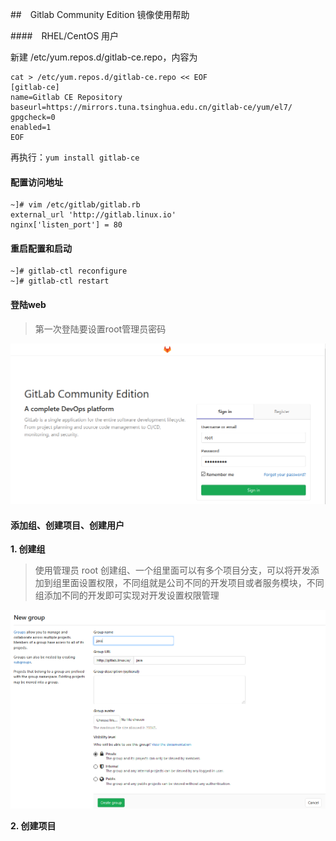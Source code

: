 ##　Gitlab Community Edition 镜像使用帮助

####　RHEL/CentOS 用户

新建 /etc/yum.repos.d/gitlab-ce.repo，内容为

```
cat > /etc/yum.repos.d/gitlab-ce.repo << EOF
[gitlab-ce]
name=Gitlab CE Repository
baseurl=https://mirrors.tuna.tsinghua.edu.cn/gitlab-ce/yum/el7/
gpgcheck=0
enabled=1
EOF
```

再执行：`yum install gitlab-ce`

#### 配置访问地址

```
~]# vim /etc/gitlab/gitlab.rb
external_url 'http://gitlab.linux.io'
nginx['listen_port'] = 80
```
#### 重启配置和启动

```
~]# gitlab-ctl reconfigure
~]# gitlab-ctl restart
```
#### 登陆web

> 第一次登陆要设置root管理员密码

![](./images/login.png)

#### 添加组、创建项目、创建用户

**1. 创建组**

> 使用管理员 root 创建组、一个组里面可以有多个项目分支，可以将开发添加到组里面设置权限，不同组就是公司不同的开发项目或者服务模块，不同组添加不同的开发即可实现对开发设置权限管理

![](./images/group.png)

**2. 创建项目**
